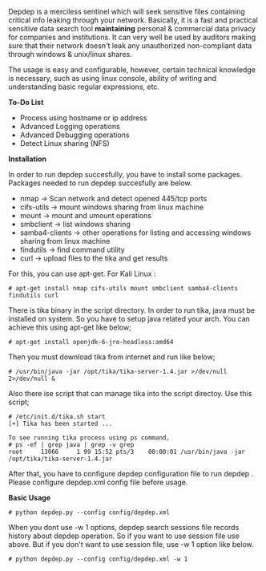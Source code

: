 Depdep is a merciless sentinel which will seek sensitive files containing critical info leaking through your network. Basically, it is a fast and practical sensitive data search tool **maintaining** personal &amp; commercial data privacy for companies and institutions. It can very well be used by auditors making sure that their network doesn't leak any unauthorized non-compliant data through windows &amp; unix/linux shares.

The usage is easy and configurable, however, certain technical knowledge is necessary, such as using linux console, ability of writing and understanding basic regular expressions, etc.

**To-Do List**

* Process using hostname or ip address
* Advanced Logging operations 
* Advanced Debugging operations 
* Detect Linux sharing (NFS)

**Installation**

In order to run depdep succesfully, you have to install some packages. Packages needed to run depdep succesfully are below.

* nmap -> Scan network and detect opened 445/tcp ports
* cifs-utils -> mount windows sharing from linux machine
* mount -> mount and umount operations
* smbclient -> list windows sharing
* samba4-clients -> other operations for listing and accessing windows sharing from linux machine
* findutils -> find command utility
* curl -> upload files to the tika and get results

For this, you can use apt-get. For Kali Linux :

    # apt-get install nmap cifs-utils mount smbclient samba4-clients findutils curl

There is tika binary in the script directory. In order to run tika, java must be installed on system. So you have to setup java related your arch. You can achieve this using apt-get like below;

    # apt-get install openjdk-6-jre-headless:amd64

Then you must download tika from internet and run like below;

    # /usr/bin/java -jar /opt/tika/tika-server-1.4.jar >/dev/null 2>/dev/null &

Also there ise script that can manage tika into the script directoy. Use this script;
    
    # /etc/init.d/tika.sh start
    [+] Tika has been started ...
    
    To see running tika process using ps command,
    # ps -ef | grep java | grep -v grep
    root     13066     1 99 15:52 pts/3    00:00:01 /usr/bin/java -jar /opt/tika/tika-server-1.4.jar
    
After that, you have to configure depdep configuration file to run depdep . Please configure depdep.xml config file before usage.

**Basic Usage**

    # python depdep.py --config config/depdep.xml

When you dont use -w 1 options, depdep search sessions file records history about depdep operation. So if you want to use session file use above. But if you don't want to use session file, use -w 1 option like below.

    # python depdep.py --config config/depdep.xml -w 1

    
    
